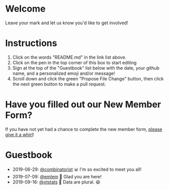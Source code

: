 # Welcome
Leave your mark and let us know you'd like to get involved!

# Instructions
1. Click on the words "README.md" in the link list above. 
1. Click on the pen in the top corner of this box to start editing
1. Sign at the top of the "Guestbook" list below with the date, your github name, and a personalized emoji and/or message!
1. Scroll down and click the green "Propose File Change" button, then click the next green button to make a pull request.

# Have you filled out our New Member Form?
If you have not yet had a chance to complete the new member form, [please give it a whirl](https://forms.gle/1wHGfvGnxYQMxezY8)!

# Guestbook
- 2019-06-29: [@combinatorist](https://github.com/combinatorist) :bar_chart: I'm so excited to meet you all!
- 2019-07-09: [@emlem](https://github.com/rian501) :rice_scene:  Glad you are here!
- 2019-09-16: [@otstats](https://github.com/otstats) :game_die: Data are plural. :satisfied:

[emoji]: https://gist.github.com/rxaviers/7360908

